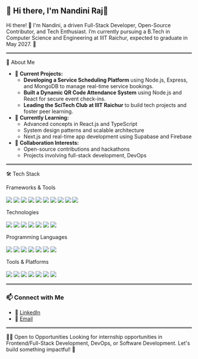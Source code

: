 🌟 Hi there, I'm Nandini Raj👋
---
Hi there! 👋 I'm Nandini, a driven Full-Stack Developer, Open-Source Contributor, and Tech Enthusiast. I’m currently pursuing a B.Tech in Computer Science and Engineering at IIIT Raichur, expected to graduate in May 2027. 🚀

<hr style="height: 4px; background-color: #888; border: none;" />

🌟 About Me

<ul>
  <li>🔭 <strong>Current Projects:</strong>
    <ul>
      <li><strong>Developing a Service Scheduling Platform</strong> using Node.js, Express, and MongoDB to manage real-time service bookings.</li>
      <li><strong>Built a Dynamic QR Code Attendance System</strong> using Node.js and React for secure event check-ins.</li>
      <li><strong>Leading the SciTech Club at IIIT Raichur</strong> to build tech projects and foster peer learning.</li>
    </ul>
  </li>
  <li>🌱 <strong>Currently Learning:</strong>
    <ul>
      <li>Advanced concepts in React.js and TypeScript</li>
      <li>System design patterns and scalable architecture</li>
      <li>Next.js and real-time app development using Supabase and Firebase</li>
    </ul>
  </li>
  <li>🤝 <strong>Collaboration Interests:</strong>
    <ul>
      <li>Open-source contributions and hackathons</li>
      <li>Projects involving full-stack development, DevOps</li>
    </ul>
  </li>
</ul>


<hr style="height: 4px; background-color: #888; border: none;" />


🛠️ Tech Stack

Frameworks & Tools
<br></br>
<img src="https://img.shields.io/badge/Node.js-339933?style=for-the-badge&logo=nodedotjs&logoColor=white"/>
<img src="https://img.shields.io/badge/React-61DAFB?style=for-the-badge&logo=react&logoColor=black"/>
<img src="https://img.shields.io/badge/Express.js-000000?style=for-the-badge&logo=express&logoColor=white"/>
<img src="https://img.shields.io/badge/FastAPI-009688?style=for-the-badge&logo=fastapi&logoColor=white"/>
<img src="https://img.shields.io/badge/Flask-000000?style=for-the-badge&logo=flask&logoColor=white"/>
<img src="https://img.shields.io/badge/Docker-2496ED?style=for-the-badge&logo=docker&logoColor=white"/>
<img src="https://img.shields.io/badge/Kubernetes-326CE5?style=for-the-badge&logo=kubernetes&logoColor=white"/>
<img src="https://img.shields.io/badge/MongoDB-47A248?style=for-the-badge&logo=mongodb&logoColor=white"/>
<img src="https://img.shields.io/badge/MySQL-4479A1?style=for-the-badge&logo=mysql&logoColor=white"/>
<img src="https://img.shields.io/badge/Tailwind_CSS-38B2AC?style=for-the-badge&logo=tailwind-css&logoColor=white"/>

Technologies
<br></br>
<img src="https://img.shields.io/badge/REST_API-00ADD8?style=for-the-badge"/>
<img src="https://img.shields.io/badge/Firebase-FFCA28?style=for-the-badge&logo=firebase&logoColor=black"/>
<img src="https://img.shields.io/badge/Supabase-3ECF8E?style=for-the-badge&logo=supabase&logoColor=white"/>
<img src="https://img.shields.io/badge/JWT_Auth-000000?style=for-the-badge&logo=jsonwebtokens&logoColor=white"/>
<img src="https://img.shields.io/badge/WebSocket-800080?style=for-the-badge"/>
<img src="https://img.shields.io/badge/Git-F05032?style=for-the-badge&logo=git&logoColor=white"/>
<img src="https://img.shields.io/badge/Linux_Command_Line-FCC624?style=for-the-badge&logo=linux&logoColor=black"/>

Programming Languages
<br></br>
<img src="https://img.shields.io/badge/C++-00599C?style=for-the-badge&logo=c%2b%2b&logoColor=white"/>
<img src="https://img.shields.io/badge/Python-3776AB?style=for-the-badge&logo=python&logoColor=white"/>
<img src="https://img.shields.io/badge/JavaScript-F7DF1E?style=for-the-badge&logo=javascript&logoColor=black"/>
<img src="https://img.shields.io/badge/TypeScript-3178C6?style=for-the-badge&logo=typescript&logoColor=white"/>
<img src="https://img.shields.io/badge/PHP-777BB4?style=for-the-badge&logo=php&logoColor=white"/>
<img src="https://img.shields.io/badge/YAML-000000?style=for-the-badge&logo=yaml&logoColor=white"/>
<img src="https://img.shields.io/badge/C-555555?style=for-the-badge&logo=c&logoColor=white"/>

Tools & Platforms
<br></br>
<img src="https://img.shields.io/badge/Git-F05032?style=for-the-badge&logo=git&logoColor=white"/>
<img src="https://img.shields.io/badge/GitHub-181717?style=for-the-badge&logo=github&logoColor=white"/>
<img src="https://img.shields.io/badge/Docker-2496ED?style=for-the-badge&logo=docker&logoColor=white"/>
<img src="https://img.shields.io/badge/Vercel-000000?style=for-the-badge&logo=vercel&logoColor=white"/>
<img src="https://img.shields.io/badge/Firebase_Console-FFCA28?style=for-the-badge&logo=firebase&logoColor=black"/>
<img src="https://img.shields.io/badge/Postman-FF6C37?style=for-the-badge&logo=postman&logoColor=white"/>
<img src="https://img.shields.io/badge/VS_Code-007ACC?style=for-the-badge&logo=visual-studio-code&logoColor=white"/>

<hr style="height: 4px; background-color: #888; border: none;" />

### 📫 Connect with Me

- 💼 [LinkedIn](https://www.linkedin.com/in/nandini-raj-6787242a1/)
- 📧 [Email](nandiniraj175@gmail.com)

<hr style="height: 4px; background-color: #888; border: none;" />

👩‍💻 Open to Opportunities
Looking for internship opportunities in Frontend/Full-Stack Development, DevOps, or Software Development. Let's build something impactful! 🚀
